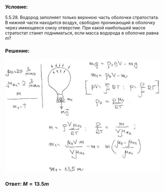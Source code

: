 ###  Условие:

$5.5.28.$ Водород заполняет только верхнюю часть оболочки стратостата. В нижней части находится воздух, свободно проникающий в оболочку через имеющееся снизу отверстие. При какой наибольшей массе стратостат станет подниматься, если масса водорода в оболочке равна $m$?

###  Решение:

![|640x474, 67%](../../img/5.5.28/1.jpg)

###  Ответ: $M = 13.5m$